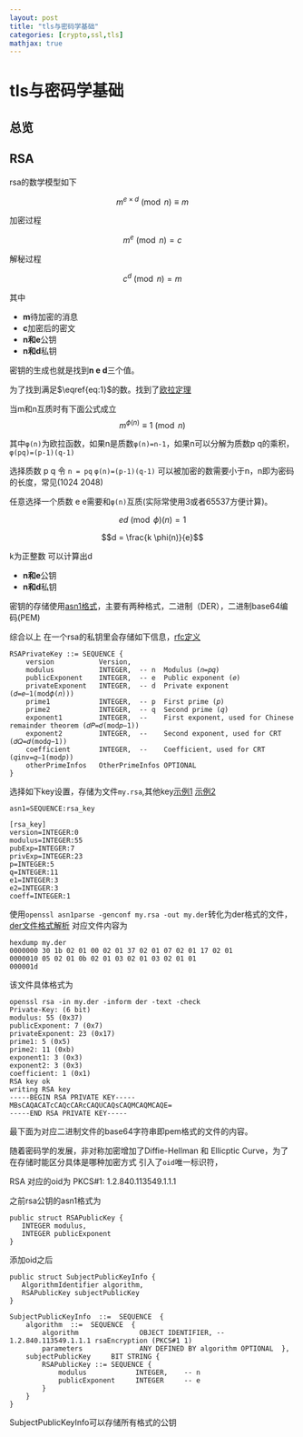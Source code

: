 ```yaml
---
layout: post
title: "tls与密码学基础"
categories: [crypto,ssl,tls]
mathjax: true
---
```

# tls与密码学基础

## 总览

## RSA
rsa的数学模型如下

$$m^{e \times d} \pmod n \equiv m \label{eq:1} \tag{1}$$

加密过程

$$m^e \pmod n = c \tag{2}$$

解秘过程

$$c^d \pmod n = m \tag{3}$$

其中
* **m**待加密的消息
* **c**加密后的密文
* **n和e**公钥
* **n和d**私钥

密钥的生成也就是找到**n e d**三个值。

为了找到满足$\eqref{eq:1}$的数。找到了[欧拉定理](https://en.wikipedia.org/wiki/RSA_(cryptosystem)#Operation)

当m和n互质时有下面公式成立
$$m^{\phi(n)} \equiv 1\pmod n \tag{4}$$

其中`φ(n)`为欧拉函数，如果n是质数`φ(n)=n-1`，如果n可以分解为质数p q的乘积，`φ(pq)=(p-1)(q-1)`

选择质数 p q 令 `n = pq` `φ(n)=(p-1)(q-1)` 可以被加密的数需要小于n，n即为密码的长度，常见(1024 2048)

任意选择一个质数 e e需要和`φ(n)`互质(实际常使用3或者65537方便计算)。

$$ed \pmod \phi(n)  = 1$$

$$d = \frac{k \phi(n)}{e}$$

k为正整数 可以计算出d

* **n和e**公钥
* **n和d**私钥

密钥的存储使用[asn1格式](http://luca.ntop.org/Teaching/Appunti/asn1.html)，主要有两种格式，二进制（DER），二进制base64编码(PEM)

综合以上 在一个rsa的私钥里会存储如下信息，[rfc定义](https://tools.ietf.org/html/rfc3447#appendix-A.1.1)

```
RSAPrivateKey ::= SEQUENCE {
    version           Version,
    modulus           INTEGER,  -- n  Modulus (𝑛=𝑝𝑞)
    publicExponent    INTEGER,  -- e  Public exponent (𝑒)
    privateExponent   INTEGER,  -- d  Private exponent (𝑑=𝑒−1(mod𝜙(𝑛)))
    prime1            INTEGER,  -- p  First prime (𝑝)
    prime2            INTEGER,  -- q  Second prime (𝑞)
    exponent1         INTEGER,  --    First exponent, used for Chinese remainder theorem (𝑑𝑃=𝑑(mod𝑝−1))
    exponent2         INTEGER,  --    Second exponent, used for CRT (𝑑𝑄=𝑑(mod𝑞−1))
    coefficient       INTEGER,  --    Coefficient, used for CRT (𝑞inv=𝑞−1(mod𝑝))
    otherPrimeInfos   OtherPrimeInfos OPTIONAL
}
```

选择如下key设置，存储为文件`my.rsa`,其他key[示例1](https://stackoverflow.com/questions/19850283/how-to-generate-rsa-keys-using-specific-input-numbers-in-openssl)
[示例2](https://thatsmaths.com/2016/08/11/a-toy-example-of-rsa-encryption/)

```
asn1=SEQUENCE:rsa_key

[rsa_key]
version=INTEGER:0
modulus=INTEGER:55
pubExp=INTEGER:7
privExp=INTEGER:23
p=INTEGER:5
q=INTEGER:11
e1=INTEGER:3
e2=INTEGER:3
coeff=INTEGER:1
```
使用`openssl asn1parse -genconf my.rsa -out my.der`转化为der格式的文件，[der文件格式解析](https://stackoverflow.com/questions/18039401/how-can-i-transform-between-the-two-styles-of-public-key-format-one-begin-rsa)
对应文件内容为

```
hexdump my.der
0000000 30 1b 02 01 00 02 01 37 02 01 07 02 01 17 02 01
0000010 05 02 01 0b 02 01 03 02 01 03 02 01 01         
000001d
```
该文件具体格式为

```
openssl rsa -in my.der -inform der -text -check
Private-Key: (6 bit)
modulus: 55 (0x37)
publicExponent: 7 (0x7)
privateExponent: 23 (0x17)
prime1: 5 (0x5)
prime2: 11 (0xb)
exponent1: 3 (0x3)
exponent2: 3 (0x3)
coefficient: 1 (0x1)
RSA key ok
writing RSA key
-----BEGIN RSA PRIVATE KEY-----
MBsCAQACATcCAQcCARcCAQUCAQsCAQMCAQMCAQE=
-----END RSA PRIVATE KEY-----
```
最下面为对应二进制文件的base64字符串即pem格式的文件的内容。

随着密码学的发展，非对称加密增加了Diffie-Hellman 和 Ellicptic Curve，为了在存储时能区分具体是哪种加密方式
引入了`oid`唯一标识符，

RSA 对应的oid为 PKCS#1: 1.2.840.113549.1.1.1

之前rsa公钥的asn1格式为

```
public struct RSAPublicKey {
   INTEGER modulus,
   INTEGER publicExponent 
}
```
添加oid之后
```
public struct SubjectPublicKeyInfo {
   AlgorithmIdentifier algorithm,
   RSAPublicKey subjectPublicKey
}

SubjectPublicKeyInfo  ::=  SEQUENCE  {
    algorithm  ::=  SEQUENCE  {
        algorithm               OBJECT IDENTIFIER, -- 1.2.840.113549.1.1.1 rsaEncryption (PKCS#1 1)
        parameters              ANY DEFINED BY algorithm OPTIONAL  },
    subjectPublicKey     BIT STRING {
        RSAPublicKey ::= SEQUENCE {
            modulus            INTEGER,    -- n
            publicExponent     INTEGER     -- e
        }
    }
}
```
SubjectPublicKeyInfo可以存储所有格式的公钥









